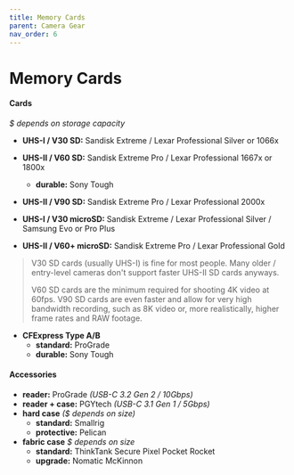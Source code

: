 ```yaml
---
title: Memory Cards
parent: Camera Gear
nav_order: 6
---
```

# Memory Cards

#### Cards

*$ depends on storage capacity*
- **UHS-I / V30 SD:** Sandisk Extreme / Lexar Professional Silver or 1066x
- **UHS-II / V60 SD:** Sandisk Extreme Pro / Lexar Professional 1667x or 1800x
	- **durable:** Sony Tough
- **UHS-II / V90 SD:** Sandisk Extreme Pro / Lexar Professional 2000x

- **UHS-I / V30 microSD:** Sandisk Extreme / Lexar Professional Silver / Samsung Evo or Pro Plus
- **UHS-II / V60+ microSD:** Sandisk Extreme Pro / Lexar Professional Gold

> V30 SD cards (usually UHS-I) is fine for most people. Many older / entry-level cameras don't support faster UHS-II SD cards anyways. 
> 
> V60 SD cards are the minimum required for shooting 4K video at 60fps. V90 SD cards are even faster and allow for very high bandwidth recording, such as 8K video or, more realistically, higher frame rates and RAW footage.

- **CFExpress Type A/B**
	- **standard:** ProGrade
	- **durable:** Sony Tough

#### Accessories

- **reader:** ProGrade *(USB-C 3.2 Gen 2 / 10Gbps)*
- **reader + case:** PGYtech *(USB-C 3.1 Gen 1 / 5Gbps)*
- **hard case** *($ depends on size)*
	- **standard:** Smallrig
	- **protective:** Pelican
- **fabric case** *$ depends on size*
	- **standard:** ThinkTank Secure Pixel Pocket Rocket
	- **upgrade:** Nomatic McKinnon
